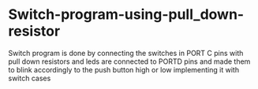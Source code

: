 # Switch-program-using-pull_down-resistor
Switch program is done by connecting the switches in PORT C pins with pull down resistors and leds are connected to PORTD pins and made them to blink accordingly to the push button high or low implementing it with switch cases
